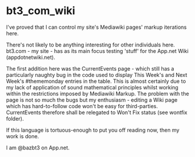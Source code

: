bt3_com_wiki
============

I've proved that I can control my site's Mediawiki pages' markup iterations here.

There's not likely to be anything interesting for other individuals here. bt3.com - my site - has as its main focus testing 'stuff' for the App.net Wiki (appdotnetwiki.net).

The first addition here was the CurrentEvents page - which still has a particularly naughty bug in the code used to display This Week's and Next Week's #thememonday entries in the table. This is almost certainly due to my lack of application of sound mathematical principles whilst working within the restrictions imposed by Mediawiki Markup. The problem with the page is not so much the bugs but my enthusiasm - editing a Wiki page which has hard-to-follow code won't be easy for third-parties. CurrentEvents therefore shall be relegated to Won't Fix status (see wontfix folder).

If this language is tortuous-enough to put you off reading now, then my work is done.

I am @bazbt3 on App.net.
